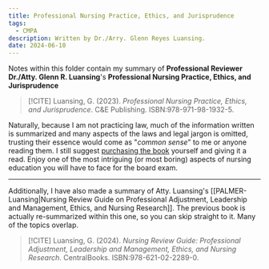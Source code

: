 ```yaml
---
title: Professional Nursing Practice, Ethics, and Jurisprudence
tags:
  - CMPA
description: Written by Dr./Arry. Glenn Reyes Luansing.
date: 2024-06-10
---
```

Notes within this folder contain my summary of **Professional Reviewer Dr./Atty. Glenn R. Luansing**'s **Professional Nursing Practice, Ethics, and Jurisprudence**
>[!CITE] 
>Luansing, G. (2023). *Professional Nursing Practice, Ethics, and Jurisprudence*. C&E Publishing. ISBN:978-971-98-1932-5.

Naturally, because I am not practicing law, much of the information written is summarized and many aspects of the laws and legal jargon is omitted, trusting their essence would come as "*common sense*" to me or anyone reading them. I still suggest [purchasing the book](https://cebookshop.com/product/8049145) yourself and giving it a read. Enjoy one of the most intriguing (or most boring) aspects of nursing education you will have to face for the board exam.
___
Additionally, I have also made a summary of Atty. Luansing's [[PALMER-Luansing|Nursing Review Guide on Professional Adjustment, Leadership and Management, Ethics, and Nursing Research]].  The previous book is actually re-summarized within this one, so you can skip straight to it. Many of the topics overlap.
>[!CITE] 
>Luansing, G. (2024). *Nursing Review Guide: Professional Adjustment, Leadership and Management, Ethics, and Nursing Research*. CentralBooks. ISBN:978-621-02-2289-0.
